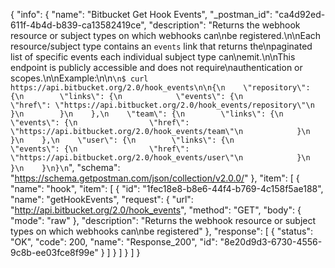 {
  "info": {
    "name": "Bitbucket Get Hook Events",
    "_postman_id": "ca4d92ed-611f-4b4d-b839-ca13582419ce",
    "description": "Returns the webhook resource or subject types on which webhooks can\nbe registered.\n\nEach resource/subject type contains an `events` link that returns the\npaginated list of specific events each individual subject type can\nemit.\n\nThis endpoint is publicly accessible and does not require\nauthentication or scopes.\n\nExample:\n\n```\n$ curl https://api.bitbucket.org/2.0/hook_events\n\n{\n    \"repository\": {\n        \"links\": {\n            \"events\": {\n                \"href\": \"https://api.bitbucket.org/2.0/hook_events/repository\"\n            }\n        }\n    },\n    \"team\": {\n        \"links\": {\n            \"events\": {\n                \"href\": \"https://api.bitbucket.org/2.0/hook_events/team\"\n            }\n        }\n    },\n    \"user\": {\n        \"links\": {\n            \"events\": {\n                \"href\": \"https://api.bitbucket.org/2.0/hook_events/user\"\n            }\n        }\n    }\n}\n```",
    "schema": "https://schema.getpostman.com/json/collection/v2.0.0/"
  },
  "item": [
    {
      "name": "hook",
      "item": [
        {
          "id": "1fec18e8-b8e6-44f4-b769-4c158f5ae188",
          "name": "getHookEvents",
          "request": {
            "url": "http://api.bitbucket.org/2.0/hook_events",
            "method": "GET",
            "body": {
              "mode": "raw"
            },
            "description": "Returns the webhook resource or subject types on which webhooks can\nbe registered"
          },
          "response": [
            {
              "status": "OK",
              "code": 200,
              "name": "Response_200",
              "id": "8e20d9d3-6730-4556-9c8b-ee03fce8f99e"
            }
          ]
        }
      ]
    }
  ]
}